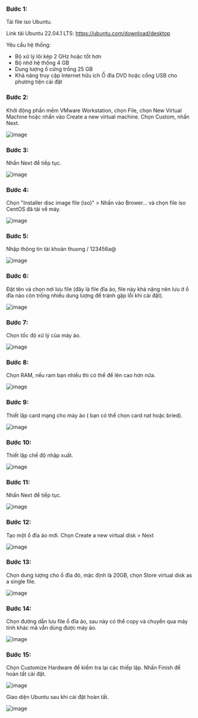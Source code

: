 ### Bước 1: 

Tải file iso Ubuntu.

Link tải Ubuntu 22.04.1 LTS: https://ubuntu.com/download/desktop

Yêu cầu hệ thống:

- Bộ xử lý lõi kép 2 GHz hoặc tốt hơn 
- Bộ nhớ hệ thống 4 GB 
- Dung lượng ổ cứng trống 25 GB 
- Khả năng truy cập Internet hữu ích Ổ đĩa DVD hoặc cổng USB cho phương tiện cài đặt

### Bước 2: 
Khởi động phần mềm VMware Workstation, chọn File, chọn New Virtual Machine hoặc nhấn vào Create a new virtual machine. Chọn Custom, nhấn Next.

![image](https://user-images.githubusercontent.com/111716161/187169986-fb8eeb06-5c42-4c5c-854b-6c729ebef3f0.png)

### Bước 3: 
Nhấn Next để tiếp tục.

![image](https://user-images.githubusercontent.com/111716161/187170052-b0d14833-2231-49a0-99f5-9db04ef62eb0.png)

### Bước 4:
Chọn "Installer disc image file (iso)" > Nhấn vào Brower... và chọn file iso CentOS đã tải về máy.

![image](https://user-images.githubusercontent.com/111716161/187170103-c8a83d25-315d-41ee-a1e5-f7e191c0284f.png)

### Bước 5:
Nhập thông tin tài khoản
thuong / 123456a@

![image](https://user-images.githubusercontent.com/111716161/187170220-559911ef-6c3e-4d50-b440-154961e1145f.png)

### Bước 6:
Đặt tên và chọn nơi lưu file (đây là file đĩa ảo, file này khá nặng nên lưu ở ổ đĩa nào còn trống nhiều dung lượng để tránh gặp lỗi khi cài đặt).

![image](https://user-images.githubusercontent.com/111716161/187170475-5653ecfe-819b-4f6f-84e8-2d9d7e0936ef.png)

### Bước 7: 
Chọn tốc độ xử lý của máy ảo.

![image](https://user-images.githubusercontent.com/111716161/187170507-62dbfd55-3be0-442c-97e6-95a5061c1b23.png)

### Bước 8:
Chọn RAM, nếu ram bạn nhiều thì có thể để lên cao hơn nữa.

![image](https://user-images.githubusercontent.com/111716161/187170539-78bb4844-4a8e-4aea-9f3d-b6da6bb79dbb.png)

### Bước 9:
 Thiết lập card mạng cho máy ảo ( bạn có thể chọn card nat hoặc bried).
 
![image](https://user-images.githubusercontent.com/111716161/187170599-19164a1d-56f8-4af6-a745-eef085544b92.png)

### Bước 10:
Thiết lập chế độ nhập xuất.

![image](https://user-images.githubusercontent.com/111716161/187170631-e331163a-ceaa-4690-a8a5-b35a5b7047c2.png)

### Bước 11: 
Nhấn Next để tiếp tục.

![image](https://user-images.githubusercontent.com/111716161/187170686-b21771a1-e95d-4e0e-a68b-49f33775e970.png)

### Bước 12: 
Tạo một ổ đĩa ảo mới. Chọn Create a new virtual disk > Next

![image](https://user-images.githubusercontent.com/111716161/187170716-6e1964f7-7a0e-4361-93a4-28bc4717d104.png)

### Bước 13:
 Chọn dung lượng cho ổ đĩa đó, mặc định là 20GB, chọn Store virtual disk as a single file.
 
![image](https://user-images.githubusercontent.com/111716161/187170773-b71d6d2f-6475-47bc-88d6-dd461896bf07.png)

### Bước 14:
Chọn đường dẫn lưu file ổ đĩa ảo, sau này có thể copy và chuyển qua máy tính khác mã vẫn dùng được máy ảo.

![image](https://user-images.githubusercontent.com/111716161/187170807-d3fcf3b2-3c62-427c-9a33-910e52bf15c5.png)

### Bước 15:
Chọn Customize Hardware để kiếm tra lại các thiếp lập. Nhấn Finish để hoàn tất cài đặt.

![image](https://user-images.githubusercontent.com/111716161/187170846-db17bc92-7b15-411c-a959-b34be32a8e8b.png)

Giao diện Ubuntu sau khi cài đặt hoàn tất.

![image](https://user-images.githubusercontent.com/111716161/187849708-7b472435-f7f7-43cc-905b-b665df4e62f9.png)

